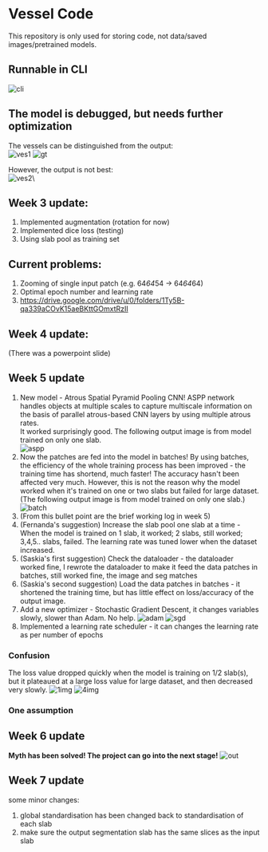 # Vessel Code
This repository is only used for storing code, not data/saved images/pretrained models.

## Runnable in CLI
![cli](./readme_img/1.jpg)

## The model is debugged, but needs further optimization
The vessels can be distinguished from the output:\
![ves1](./readme_img/new_slice_13.jpg)
![gt](./readme_img/gt.jpg)

However, the output is not best:\
![ves2](./readme_img/new_slice_62.jpg)\

## Week 3 update:
1. Implemented augmentation (rotation for now)
2. Implemented dice loss (testing)
3. Using slab pool as training set

## Current problems:
1. Zooming of single input patch (e.g. 64*64*54 -> 64*64*64)
2. Optimal epoch number and learning rate
3. https://drive.google.com/drive/u/0/folders/1Ty5B-qa339aCOvK15aeBKttGOmxtRzII

## Week 4 update:
(There was a powerpoint slide)

## Week 5 update
1. New model - Atrous Spatial Pyramid Pooling CNN!
ASPP network handles objects at multiple scales to capture multiscale information on the basis of parallel atrous-based CNN layers by using multiple atrous rates.\
It worked surprisingly good. The following output image is from model trained on only one slab.\
![aspp](./readme_img/asppcnn.jpg)
2. Now the patches are fed into the model in batches!
By using batches, the efficiency of the whole training process has been improved - the training time has shortend, much faster! The accuracy hasn't been affected very much. However, this is not the reason why the model worked when it's trained on one or two slabs but failed for large dataset.(The following output image is from model trained on only one slab.)\
![batch](./readme_img/batch.jpg)
3. (From this bullet point are the brief working log in week 5)
4. (Fernanda's suggestion) Increase the slab pool one slab at a time - When the model is trained on 1 slab, it worked; 2 slabs, still worked; 3,4,5.. slabs, failed. The learning rate was tuned lower when the dataset increased.
5. (Saskia's first suggestion) Check the dataloader - the dataloader worked fine, I rewrote the dataloader to make it feed the data patches in batches, still worked fine, the image and seg matches
6. (Saskia's second suggestion) Load the data patches in batches - it shortened the training time, but has little effect on loss/accuracy of the output image.
7. Add a new optimizer - Stochastic Gradient Descent, it changes variables slowly, slower than Adam. No help.
![adam](./readme_img/adam.jpg)
![sgd](./readme_img/sgd.jpg)
8. Implemented a learning rate scheduler - it can changes the learning rate as per number of epochs
### Confusion
The loss value dropped quickly when the model is training on 1/2 slab(s), but it plateaued at a large loss value for large dataset, and then decreased very slowly.
![1img](./readme_img/1img.jpg)
![4img](./readme_img/4imgs.jpg)
### One assumption

## Week 6 update
**Myth has been solved! The project can go into the next stage!**
![out](./readme_img/out.jpg)

## Week 7 update
some minor changes:
1. global standardisation has been changed back to standardisation of each slab
2. make sure the output segmentation slab has the same slices as the input slab





